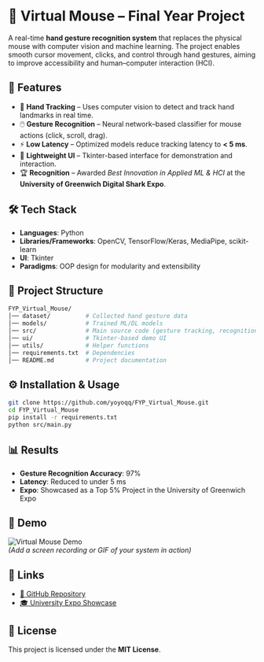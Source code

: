 # 🎯 Virtual Mouse – Final Year Project  

A real-time **hand gesture recognition system** that replaces the physical mouse with computer vision and machine learning. The project enables smooth cursor movement, clicks, and control through hand gestures, aiming to improve accessibility and human–computer interaction (HCI).  

## 🚀 Features  
- 👋 **Hand Tracking** – Uses computer vision to detect and track hand landmarks in real time.  
- 🖱️ **Gesture Recognition** – Neural network–based classifier for mouse actions (click, scroll, drag).  
- ⚡ **Low Latency** – Optimized models reduce tracking latency to **< 5 ms**.  
- 🎨 **Lightweight UI** – Tkinter-based interface for demonstration and interaction.  
- 🏆 **Recognition** – Awarded *Best Innovation in Applied ML & HCI* at the **University of Greenwich Digital Shark Expo**.  

## 🛠️ Tech Stack  
- **Languages**: Python  
- **Libraries/Frameworks**: OpenCV, TensorFlow/Keras, MediaPipe, scikit-learn  
- **UI**: Tkinter  
- **Paradigms**: OOP design for modularity and extensibility  

## 📂 Project Structure  
```bash
FYP_Virtual_Mouse/
│── dataset/          # Collected hand gesture data  
│── models/           # Trained ML/DL models  
│── src/              # Main source code (gesture tracking, recognition, mouse control)  
│── ui/               # Tkinter-based demo UI  
│── utils/            # Helper functions  
│── requirements.txt  # Dependencies  
│── README.md         # Project documentation  
```

## ⚙️ Installation & Usage
```bash
git clone https://github.com/yoyoqq/FYP_Virtual_Mouse.git
cd FYP_Virtual_Mouse
pip install -r requirements.txt
python src/main.py
```

## 📊 Results
- **Gesture Recognition Accuracy**: 97%  
- **Latency**: Reduced to under 5 ms  
- **Expo**: Showcased as a Top 5% Project in the University of Greenwich Expo  

## 📸 Demo  
![Virtual Mouse Demo](demo.gif)  
*(Add a screen recording or GIF of your system in action)*  

## 🔗 Links
- [📂 GitHub Repository](https://github.com/yoyoqq/FYP_Virtual_Mouse)  
- [🎓 University Expo Showcase](https://www.gre.ac.uk/digital-shark-expo/web-and-mobile-applications/yangan-yagol-xu-chen)  

## 📜 License  
This project is licensed under the **MIT License**.  

